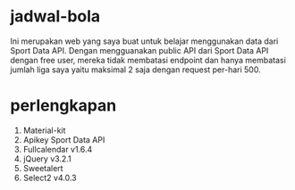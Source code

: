 # jadwal-bola
Ini merupakan web yang saya buat untuk belajar menggunakan data dari Sport Data API. Dengan mengguanakan public API dari Sport Data API dengan free user, mereka tidak membatasi endpoint dan hanya membatasi jumlah liga saya yaitu maksimal 2 saja dengan request per-hari 500.

# perlengkapan
1. Material-kit
2. Apikey Sport Data API
3. Fullcalendar v1.6.4
4. jQuery v3.2.1
5. Sweetalert
6. Select2 v4.0.3


